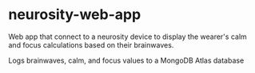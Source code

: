 # neurosity-web-app

Web app that connect to a neurosity device to display the wearer's  calm and focus calculations based on their brainwaves.

Logs brainwaves, calm, and focus values to a MongoDB Atlas database
